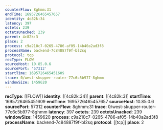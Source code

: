 ```yaml
---
counterFlow: 8ghmm:31
endTime: 1695726465457657
identity: 4c82k:34
latency: 397
octets: 239
octetsUnacked: 239
parent: 4c82k:3
place: 2
process: c9a210c7-0265-4786-af05-14b40a2ad3f8
processName: backend-7c84887f9f-bl2sq
protocol: tcp
recType: FLOW
sourceHost: 10.85.0.6
sourcePort: '57312'
startTime: 1695726465451609
trace: 0/west-skupper-router-77c6c5b977-8ghmm
windowSize: 1459620
---
```

**recType**: [[FLOW]]
**identity**: [[4c82k:34]]
**parent**: [[4c82k:3]]
**startTime**: 1695726465451609
**endTime**: 1695726465457657
**sourceHost**: 10.85.0.6
**sourcePort**: 57312
**counterFlow**: 8ghmm:31
**trace**: 0/west-skupper-router-77c6c5b977-8ghmm
**latency**: 397
**octets**: 239
**octetsUnacked**: 239
**windowSize**: 1459620
**process**: c9a210c7-0265-4786-af05-14b40a2ad3f8
**processName**: backend-7c84887f9f-bl2sq
**protocol**: [[tcp]]
**place**: 2